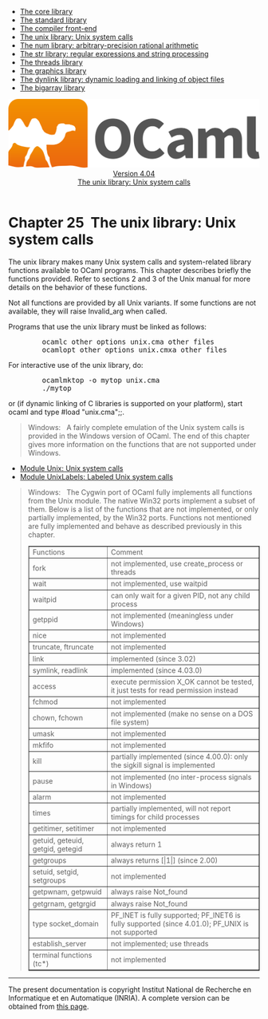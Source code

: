 <!-- ((! set title Manual !)) ((! set documentation !)) ((! set manual !)) ((! set nobreadcrumb !)) -->
<div class="manual content"><ul class="part_menu"><li><a href="core.html">The core library</a></li><li><a href="stdlib.html">The standard library</a></li><li><a href="parsing.html">The compiler front-end</a></li><li class="active"><a href="libunix.html">The unix library: Unix system calls</a></li><li><a href="libnum.html">The num library: arbitrary-precision rational arithmetic</a></li><li><a href="libstr.html">The str library: regular expressions and string processing</a></li><li><a href="libthreads.html">The threads library</a></li><li><a href="libgraph.html">The graphics library</a></li><li><a href="libdynlink.html">The dynlink library: dynamic loading and linking of object files</a></li><li><a href="libbigarray.html">The bigarray library</a></li></ul><header><nav class="toc brand"><a class="brand" href="https://ocaml.org/"><img src="colour-logo-gray.svg" class="svg" alt="OCaml"></a></nav><nav class="toc"><div class="toc_version"><a href="/docs" id="version-select">Version 4.04</a></div><div class="toc_title"><a href="#">The unix library: Unix system calls</a></div></nav></header>




<h1 class="chapter" id="sec527"><span>Chapter 25</span>&nbsp;&nbsp;The unix library: Unix system calls</h1>
<p>The <span class="c006">unix</span> library makes many Unix
system calls and system-related library functions available to
OCaml programs. This chapter describes briefly the functions
provided. Refer to sections 2&nbsp;and&nbsp;3 of the Unix manual for more
details on the behavior of these functions.</p><p>Not all functions are provided by all Unix variants. If some functions
are not available, they will raise <span class="c006">Invalid_arg</span> when called.</p><p>Programs that use the <span class="c006">unix</span> library must be linked as follows:
</p><pre>        ocamlc <span class="c012">other options</span> unix.cma <span class="c012">other files</span>
        ocamlopt <span class="c012">other options</span> unix.cmxa <span class="c012">other files</span>
</pre><p>
For interactive use of the <span class="c006">unix</span> library, do:
</p><pre>        ocamlmktop -o mytop unix.cma
        ./mytop
</pre><p>
or (if dynamic linking of C libraries is supported on your platform),
start <span class="c006">ocaml</span> and type <span class="c006">#load "unix.cma";;</span>.</p><blockquote class="quote"><span class="c010">Windows:</span>&nbsp;&nbsp;
A fairly complete emulation of the Unix system calls is provided in
the Windows version of OCaml. The end of this chapter gives
more information on the functions that are not supported under Windows.
</blockquote><ul class="ftoc2"><li class="li-links">
<a href="../../api/4.04/Unix.html">Module <span class="c006">Unix</span>: Unix system calls</a>
</li><li class="li-links"><a href="../../api/4.04/UnixLabels.html">Module <span class="c006">UnixLabels</span>: Labeled
Unix system calls</a>
</li></ul><blockquote class="quote"><span class="c010">Windows:</span>&nbsp;&nbsp;
The Cygwin port of OCaml fully implements all functions from
the Unix module. The native Win32 ports implement a subset of them.
Below is a list of the functions that are not implemented, or only
partially implemented, by the Win32 ports. Functions not mentioned are
fully implemented and behave as described previously in this chapter.<div class="center"><table class="c000 cellpadding1" border="1"><tbody><tr><td class="c017"><span class="c016">Functions</span></td><td class="c017"><span class="c016">Comment</span> </td></tr>
<tr><td class="c025">
<span class="c006">fork</span></td><td class="c024">not implemented, use <span class="c006">create_process</span> or threads </td></tr>
<tr><td class="c025"><span class="c006">wait</span></td><td class="c024">not implemented, use <span class="c006">waitpid</span> </td></tr>
<tr><td class="c025"><span class="c006">waitpid</span></td><td class="c024">can only wait for a given PID, not any child process </td></tr>
<tr><td class="c025"><span class="c006">getppid</span></td><td class="c024">not implemented (meaningless under Windows) </td></tr>
<tr><td class="c025"><span class="c006">nice</span></td><td class="c024">not implemented </td></tr>
<tr><td class="c025"><span class="c006">truncate</span>, <span class="c006">ftruncate</span></td><td class="c024">not implemented </td></tr>
<tr><td class="c025"><span class="c006">link</span></td><td class="c024">implemented (since 3.02) </td></tr>
<tr><td class="c025"><span class="c006">symlink</span>, <span class="c006">readlink</span></td><td class="c024">implemented (since 4.03.0) </td></tr>
<tr><td class="c025"><span class="c006">access</span></td><td class="c024">execute permission <span class="c006">X_OK</span> cannot be tested,
it just tests for read permission instead </td></tr>
<tr><td class="c025"><span class="c006">fchmod</span></td><td class="c024">not implemented </td></tr>
<tr><td class="c025"><span class="c006">chown</span>, <span class="c006">fchown</span></td><td class="c024">not implemented (make no sense on a DOS
file system) </td></tr>
<tr><td class="c025"><span class="c006">umask</span></td><td class="c024">not implemented </td></tr>
<tr><td class="c025"><span class="c006">mkfifo</span></td><td class="c024">not implemented </td></tr>
<tr><td class="c025"><span class="c006">kill</span></td><td class="c024">partially implemented (since 4.00.0): only the <span class="c006">sigkill</span> signal
is implemented </td></tr>
<tr><td class="c025"><span class="c006">pause</span></td><td class="c024">not implemented (no inter-process signals in Windows) </td></tr>
<tr><td class="c025"><span class="c006">alarm</span></td><td class="c024">not implemented </td></tr>
<tr><td class="c025"><span class="c006">times</span></td><td class="c024">partially implemented, will not report timings for child
processes </td></tr>
<tr><td class="c025"><span class="c006">getitimer</span>, <span class="c006">setitimer</span></td><td class="c024">not implemented </td></tr>
<tr><td class="c025"><span class="c006">getuid</span>, <span class="c006">geteuid</span>, <span class="c006">getgid</span>, <span class="c006">getegid</span></td><td class="c024">always return 1 </td></tr>
<tr><td class="c025"><span class="c006">getgroups</span></td><td class="c024">always returns <span class="c006">[|1|]</span> (since 2.00) </td></tr>
<tr><td class="c025"><span class="c006">setuid</span>, <span class="c006">setgid</span>, <span class="c006">setgroups</span></td><td class="c024">not implemented </td></tr>
<tr><td class="c025"><span class="c006">getpwnam</span>, <span class="c006">getpwuid</span></td><td class="c024">always raise <span class="c006">Not_found</span> </td></tr>
<tr><td class="c025"><span class="c006">getgrnam</span>, <span class="c006">getgrgid</span></td><td class="c024">always raise <span class="c006">Not_found</span> </td></tr>
<tr><td class="c025">type <span class="c006">socket_domain</span></td><td class="c024"><span class="c006">PF_INET</span> is fully supported;
<span class="c006">PF_INET6</span> is fully supported (since 4.01.0); <span class="c006">PF_UNIX</span> is not supported  </td></tr>
<tr><td class="c025"><span class="c006">establish_server</span></td><td class="c024">not implemented; use threads </td></tr>
<tr><td class="c025">terminal functions (<span class="c006">tc*</span>)</td><td class="c024">not implemented </td></tr>
</tbody></table></div></blockquote>
<hr>





<div class="copyright">The present documentation is copyright Institut National de Recherche en Informatique et en Automatique (INRIA). A complete version can be obtained from <a href="http://caml.inria.fr/pub/docs/manual-ocaml/">this page</a>.</div></div>